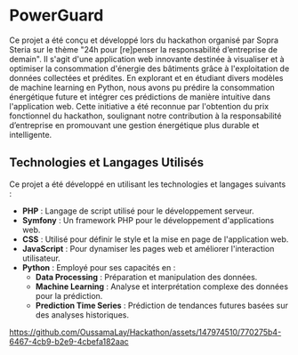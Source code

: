# PowerGuard

Ce projet a été conçu et développé lors du hackathon organisé par Sopra Steria sur le thème "24h pour [re]penser la responsabilité d’entreprise de demain". Il s'agit d'une application web innovante destinée à visualiser et à optimiser la consommation d'énergie des bâtiments grâce à l'exploitation de données collectées et prédites. En explorant et en étudiant divers modèles de machine learning en Python, nous avons pu prédire la consommation énergétique future et intégrer ces prédictions de manière intuitive dans l'application web. Cette initiative a été reconnue par l'obtention du prix fonctionnel du hackathon, soulignant notre contribution à la responsabilité d’entreprise en promouvant une gestion énergétique plus durable et intelligente.

## Technologies et Langages Utilisés

Ce projet a été développé en utilisant les technologies et langages suivants :

- **PHP** : Langage de script utilisé pour le développement serveur.
- **Symfony** : Un framework PHP pour le développement d'applications web.
- **CSS** : Utilisé pour définir le style et la mise en page de l'application web.
- **JavaScript** : Pour dynamiser les pages web et améliorer l'interaction utilisateur.
- **Python** : Employé pour ses capacités en :
  - **Data Processing** : Préparation et manipulation des données.
  - **Machine Learning** : Analyse et interprétation complexe des données pour la prédiction.
  - **Prediction Time Series** : Prédiction de tendances futures basées sur des analyses historiques.


https://github.com/OussamaLay/Hackathon/assets/147974510/770275b4-6467-4cb9-b2e9-4cbefa182aac

